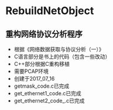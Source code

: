 # RebuildNetObject
## 重构网络协议分析程序
- 根据《网络数据获取与协议分析（一）》
- C语言部分是书上的代码（包含一些改动）
- C++部分根据C重构移植
- 需要PCAP环境
- 创建于2017_07_16
- getmask_code.c已完成
- get_ethernet1_code.c已完成
- get_ethernet2_code_.c已完成
